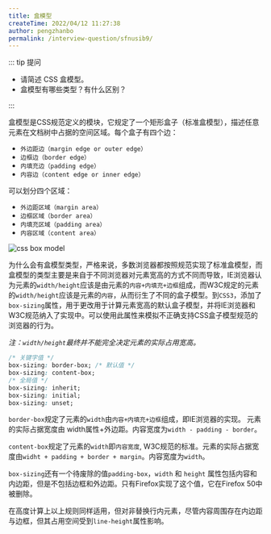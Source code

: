 ```yaml
---
title: 盒模型
createTime: 2022/04/12 11:27:38
author: pengzhanbo
permalink: /interview-question/sfnusib9/
---
```


::: tip 提问

- 请简述 CSS 盒模型。
- 盒模型有哪些类型？有什么区别？

:::

盒模型是CSS规范定义的模块，它规定了一个矩形盒子（标准盒模型），描述任意元素在文档树中占据的空间区域。每个盒子有四个边：

- `外边距边（margin edge or outer edge）`
- `边框边（border edge）`
- `内填充边（padding edge）`
- `内容边（content edge or inner edge）`

可以划分四个区域：

- `外边距区域（margin area）`
- `边框区域（border area）`
- `内填充区域（padding area）`
- `内容区域（content area）`

![css box model](https://drafts.csswg.org/css-box-3/images/box.png)

为什么会有盒模型类型，严格来说，多数浏览器都按照规范实现了标准盒模型，而盒模型的类型主要是来自于不同浏览器对元素宽高的方式不同而导致，IE浏览器认为元素的`width/height`应该是由元素的`内容+内填充+边框`组成，而W3C规定的元素的`width/height`应该是元素的`内容`，从而衍生了不同的盒子模型。到`CSS3`，添加了`box-sizing`属性，用于更改用于计算元素宽高的默认盒子模型，并将IE浏览器和W3C规范纳入了实现中。可以使用此属性来模拟不正确支持CSS盒子模型规范的浏览器的行为。

_注：`width/height`最终并不能完全决定元素的实际占用宽高。_

```css
/* 关键字值 */
box-sizing: border-box; /* 默认值 */
box-sizing: content-box;
/* 全局值 */
box-sizing: inherit;
box-sizing: initial;
box-sizing: unset;
```

`border-box`规定了元素的`width`由`内容+内填充+边框`组成，即IE浏览器的实现。 元素的实际占据宽度由 width属性+外边距。内容宽度为`width - padding - border`。

`content-box`规定了元素的`width`即`内容宽度`, W3C规范的标准。元素的实际占据宽度由`widht + padding + border + margin`。内容宽度为`width`。

`box-sizing`还有一个待废除的值`padding-box`，`width` 和 `height` 属性包括内容和内边距，但是不包括边框和外边距。只有Firefox实现了这个值，它在Firefox 50中被删除。

在高度计算上以上规则同样适用，但对非替换行内元素，尽管内容周围存在内边距与边框，但其占用空间受到`line-height`属性影响。
